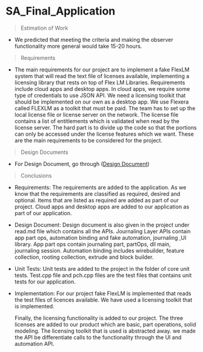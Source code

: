 # SA_Final_Application

> Estimation of Work

- We predicted that meeting the criteria and making the observer functionality more general would take 15-20 hours.

> Requirements

- The main requirements for our project are to implement a fake FlexLM system that will read the text file of licenses available, implementing a licensing library that rests on top of Flex LM Libraries. Requirements include cloud apps and desktop apps. In cloud apps, we require some type of credentials to use JSON API. We need a licensing toolkit that should be implemented on our own as a desktop app. We use Flexera called FLEXLM as a toolkit that must be paid. The team has to set up the local license file or license server on the network. The license file contains a list of entitlements which is validated when read by the license server. The hard part is to divide up the code so that the portions can only be accessed under the license features which we want. These are the main requirements to be considered for the project.

> Design Documents

- For Design Document, go through ([Design Document](https://github.com/aalluinmar/SA_Final_Application/blob/main/DESIGNDOCUMENT.md))

> Conclusions

- Requirements:
    The requirements are added to the application. As we know that the requirements are classified as required, desired and optional. Items that are listed as required are added as part of our project. Cloud apps and desktop apps are added to our application as part of our application.
- Design Document:
    Design document is also given in the project under read.md file which contains all the APIs. Journaling Layer APIs contain app part ops, automation binding and fake automation, journaling ,UI library. App part ops contain journaling part, partOps, dll main, journaling session. Automation binding includes wirebuilder, feature collection, rooting collection, extrude and block builder.
- Unit Tests:
    Unit tests are added to the project in the folder of core unit tests. Test.cpp file and pch.cpp files are the test files that contains unit tests for our application.
- Implementation:
    For our project fake FlexLM is implemented that reads the test files of licences available. We have used a licensing toolkit that is implemented.
    
  Finally, the licensing functionality is added to our project. The three licenses are added to our product which are basic, part operations, solid modeling. The licensing toolkit that is used is abstracted away. we made the API be differentiate calls to the functionality through the UI and automation API.
 
